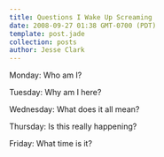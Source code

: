 ```yaml
---
title: Questions I Wake Up Screaming
date: 2008-09-27 01:38 GMT-0700 (PDT)
template: post.jade
collection: posts
author: Jesse Clark
---
```


Monday: Who am I?

Tuesday: Why am I here?

Wednesday: What does it all mean?

Thursday: Is this really happening?

Friday: What time is it?
